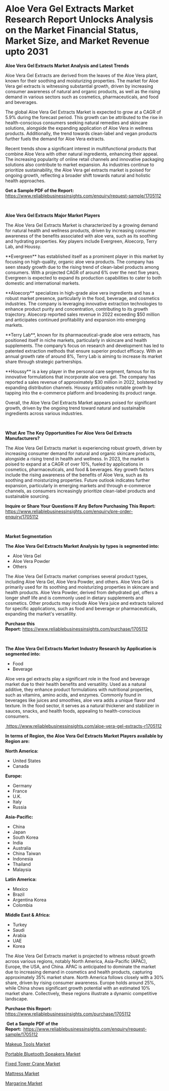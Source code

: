 <p><h1>Aloe Vera Gel Extracts Market Research Report Unlocks Analysis on the Market Financial Status, Market Size, and Market Revenue upto 2031</h1></p><p><strong>Aloe Vera Gel Extracts Market Analysis and Latest Trends</strong></p>
<p><p>Aloe Vera Gel Extracts are derived from the leaves of the Aloe Vera plant, known for their soothing and moisturizing properties. The market for Aloe Vera gel extracts is witnessing substantial growth, driven by increasing consumer awareness of natural and organic products, as well as the rising demand in various sectors such as cosmetics, pharmaceuticals, and food and beverages.</p><p>The global Aloe Vera Gel Extracts Market is expected to grow at a CAGR of 5.9% during the forecast period. This growth can be attributed to the rise in health-conscious consumers seeking natural remedies and skincare solutions, alongside the expanding application of Aloe Vera in wellness products. Additionally, the trend towards clean-label and vegan products further fuels the demand for Aloe Vera extracts.</p><p>Recent trends show a significant interest in multifunctional products that combine Aloe Vera with other natural ingredients, enhancing their appeal. The increasing popularity of online retail channels and innovative packaging solutions also contribute to market expansion. As industries continue to prioritize sustainability, the Aloe Vera gel extracts market is poised for ongoing growth, reflecting a broader shift towards natural and holistic health approaches.</p></p>
<p><strong>Get a Sample PDF of the Report:&nbsp;</strong> <a href="https://www.reliablebusinessinsights.com/enquiry/request-sample/1705112?utm_campaign=1571&utm_medium=2&utm_source=Github&utm_content=ia&utm_term=21102024&utm_id=aloe-vera-gel-extracts">https://www.reliablebusinessinsights.com/enquiry/request-sample/1705112</a></p>
<p>&nbsp;</p>
<p><strong>Aloe Vera Gel Extracts Major Market Players</strong></p>
<p><p>The Aloe Vera Gel Extracts Market is characterized by a growing demand for natural health and wellness products, driven by increasing consumer awareness of the benefits associated with aloe vera, such as its soothing and hydrating properties. Key players include Evergreen, Aloecorp, Terry Lab, and Houssy.</p><p>**Evergreen** has established itself as a prominent player in this market by focusing on high-quality, organic aloe vera products. The company has seen steady growth due to the rising trend of clean-label products among consumers. With a projected CAGR of around 6% over the next five years, Evergreen is expected to expand its production capabilities to cater to both domestic and international markets.</p><p>**Aloecorp** specializes in high-grade aloe vera ingredients and has a robust market presence, particularly in the food, beverage, and cosmetics industries. The company is leveraging innovative extraction technologies to enhance product purity and concentration, contributing to its growth trajectory. Aloecorp reported sales revenue in 2022 exceeding $50 million and anticipates continued profitability and expansion into emerging markets.</p><p>**Terry Lab**, known for its pharmaceutical-grade aloe vera extracts, has positioned itself in niche markets, particularly in skincare and health supplements. The company’s focus on research and development has led to patented extraction methods that ensure superior product efficacy. With an annual growth rate of around 8%, Terry Lab is aiming to increase its market share through strategic partnerships.</p><p>**Houssy** is a key player in the personal care segment, famous for its innovative formulations that incorporate aloe vera gel. The company has reported a sales revenue of approximately $30 million in 2022, bolstered by expanding distribution channels. Houssy anticipates notable growth by tapping into the e-commerce platform and broadening its product range.</p><p>Overall, the Aloe Vera Gel Extracts Market appears poised for significant growth, driven by the ongoing trend toward natural and sustainable ingredients across various industries.</p></p>
<p>&nbsp;</p>
<p><strong>What Are The Key Opportunities For Aloe Vera Gel Extracts Manufacturers?</strong></p>
<p><p>The Aloe Vera Gel Extracts market is experiencing robust growth, driven by increasing consumer demand for natural and organic skincare products, alongside a rising trend in health and wellness. In 2023, the market is poised to expand at a CAGR of over 10%, fueled by applications in cosmetics, pharmaceuticals, and food & beverages. Key growth factors include the rising awareness of the benefits of Aloe Vera, such as its soothing and moisturizing properties. Future outlook indicates further expansion, particularly in emerging markets and through e-commerce channels, as consumers increasingly prioritize clean-label products and sustainable sourcing.</p></p>
<p><strong>Inquire or Share Your Questions If Any Before Purchasing This Report:</strong> <a href="https://www.reliablebusinessinsights.com/enquiry/pre-order-enquiry/1705112?utm_campaign=1571&utm_medium=2&utm_source=Github&utm_content=ia&utm_term=21102024&utm_id=aloe-vera-gel-extracts">https://www.reliablebusinessinsights.com/enquiry/pre-order-enquiry/1705112</a></p>
<p>&nbsp;</p>
<p><strong>Market Segmentation</strong></p>
<p><strong>The Aloe Vera Gel Extracts Market Analysis by types is segmented into:</strong></p>
<p><ul><li>Aloe Vera Gel</li><li>Aloe Vera Powder</li><li>Others</li></ul></p>
<p><p>The Aloe Vera Gel Extracts market comprises several product types, including Aloe Vera Gel, Aloe Vera Powder, and others. Aloe Vera Gel is primarily used for its soothing and moisturizing properties in skincare and health products. Aloe Vera Powder, derived from dehydrated gel, offers a longer shelf life and is commonly used in dietary supplements and cosmetics. Other products may include Aloe Vera juice and extracts tailored for specific applications, such as food and beverage or pharmaceuticals, expanding the market's versatility.</p></p>
<p><strong>Purchase this Report:&nbsp;</strong><a href="https://www.reliablebusinessinsights.com/purchase/1705112?utm_campaign=1571&utm_medium=2&utm_source=Github&utm_content=ia&utm_term=21102024&utm_id=aloe-vera-gel-extracts">https://www.reliablebusinessinsights.com/purchase/1705112</a></p>
<p>&nbsp;</p>
<p><strong>The Aloe Vera Gel Extracts Market Industry Research by Application is segmented into:</strong></p>
<p><ul><li>Food</li><li>Beverage</li></ul></p>
<p><p>Aloe vera gel extracts play a significant role in the food and beverage market due to their health benefits and versatility. Used as a natural additive, they enhance product formulations with nutritional properties, such as vitamins, amino acids, and enzymes. Commonly found in beverages like juices and smoothies, aloe vera adds a unique flavor and texture. In the food sector, it serves as a natural thickener and stabilizer in sauces, snacks, and health foods, appealing to health-conscious consumers.</p></p>
<p><a href="https://www.reliablebusinessinsights.com/aloe-vera-gel-extracts-r1705112?utm_campaign=1571&utm_medium=2&utm_source=Github&utm_content=ia&utm_term=21102024&utm_id=aloe-vera-gel-extracts">&nbsp;https://www.reliablebusinessinsights.com/aloe-vera-gel-extracts-r1705112</a></p>
<p><strong>In terms of Region, the Aloe Vera Gel Extracts Market Players available by Region are:</strong></p>
<p>
    <p> <strong> North America: </strong>
        <ul>
            <li>United States</li>
            <li>Canada</li>
        </ul>
        </p> 
    <p> <strong> Europe: </strong>
        <ul>
            <li>Germany</li>
            <li>France</li>
            <li>U.K.</li>
            <li>Italy</li>
            <li>Russia</li>
        </ul>
        </p> 
    <p> <strong> Asia-Pacific: </strong>
        <ul>
            <li>China</li>
            <li>Japan</li>
            <li>South Korea</li>
            <li>India</li>
            <li>Australia</li>
            <li>China Taiwan</li>
            <li>Indonesia</li>
            <li>Thailand</li>
            <li>Malaysia</li>
        </ul>
        </p> 
    <p> <strong> Latin America: </strong>
        <ul>
            <li>Mexico</li>
            <li>Brazil</li>
            <li>Argentina Korea</li>
            <li>Colombia</li>
        </ul>
        </p> 
    <p> <strong> Middle East & Africa: </strong>
        <ul>
            <li>Turkey</li>
            <li>Saudi</li>
            <li>Arabia</li>
            <li>UAE</li>
            <li>Korea</li>
        </ul>
    </p>
    </p>
<p><p>The Aloe Vera Gel Extracts market is projected to witness robust growth across various regions, notably North America, Asia-Pacific (APAC), Europe, the USA, and China. APAC is anticipated to dominate the market due to increasing demand in cosmetics and health products, capturing approximately 35% market share. North America follows closely with a 30% share, driven by rising consumer awareness. Europe holds around 25%, while China shows significant growth potential with an estimated 10% market share. Collectively, these regions illustrate a dynamic competitive landscape.</p></p>
<p><strong>Purchase this Report: </strong><a href="https://www.reliablebusinessinsights.com/purchase/1705112?utm_campaign=1571&utm_medium=2&utm_source=Github&utm_content=ia&utm_term=21102024&utm_id=aloe-vera-gel-extracts">https://www.reliablebusinessinsights.com/purchase/1705112</a></p>
<p>&nbsp;<strong>Get a Sample PDF of the Report:&nbsp;&nbsp;</strong><a href="https://www.reliablebusinessinsights.com/enquiry/request-sample/1705112?utm_campaign=1571&utm_medium=2&utm_source=Github&utm_content=ia&utm_term=21102024&utm_id=aloe-vera-gel-extracts">https://www.reliablebusinessinsights.com/enquiry/request-sample/1705112</a></p>
<p><strong></strong></p>
<p><p><a href="https://www.linkedin.com/pulse/makeup-tools-market-strategic-insights-product-evolution-cprvf?utm_campaign=1571&utm_medium=2&utm_source=Github&utm_content=ia&utm_term=21102024&utm_id=aloe-vera-gel-extracts">Makeup Tools Market</a></p><p><a href="https://www.linkedin.com/pulse/portable-bluetooth-speakers-market-indicators-size-regional-breakdown-gpcpf?utm_campaign=1571&utm_medium=2&utm_source=Github&utm_content=ia&utm_term=21102024&utm_id=aloe-vera-gel-extracts">Portable Bluetooth Speakers Market</a></p><p><a href="https://github.com/SanjidaMahmud54/Market-Research-Report-List-1/blob/main/fixed-tower-crane-market.md?utm_campaign=1571&utm_medium=2&utm_source=Github&utm_content=ia&utm_term=21102024&utm_id=aloe-vera-gel-extracts">Fixed Tower Crane Market</a></p><p><a href="https://www.linkedin.com/pulse/mattress-market-size-share-trends-analysis-report-end-use-nxywf?utm_campaign=1571&utm_medium=2&utm_source=Github&utm_content=ia&utm_term=21102024&utm_id=aloe-vera-gel-extracts">Mattress Market</a></p><p><a href="https://www.linkedin.com/pulse/margarine-market-emerging-trends-future-prospects-period-from-brszf?utm_campaign=1571&utm_medium=2&utm_source=Github&utm_content=ia&utm_term=21102024&utm_id=aloe-vera-gel-extracts">Margarine Market</a></p></p>